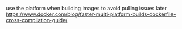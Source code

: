 use the platform when building images to avoid pulling issues later 
https://www.docker.com/blog/faster-multi-platform-builds-dockerfile-cross-compilation-guide/